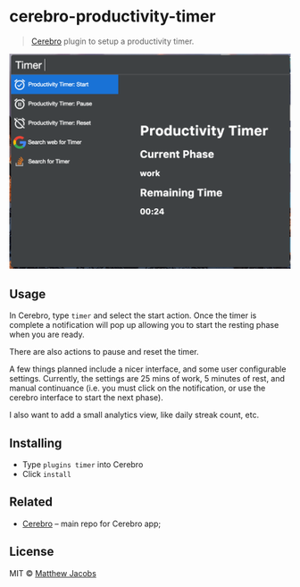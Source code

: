 # cerebro-productivity-timer

> [Cerebro](https://cerebroapp.com) plugin to setup a productivity timer.

![](screenshot.png)

## Usage

In Cerebro, type `timer` and select the start action. Once the timer is complete a notification will pop up allowing you to start the resting phase when you are ready.

There are also actions to pause and reset the timer.

A few things planned include a nicer interface, and some user configurable settings.
Currently, the settings are 25 mins of work, 5 minutes of rest, and manual continuance (i.e. you must click on the notification, or use the cerebro interface to start the next phase).

I also want to add a small analytics view, like daily streak count, etc.

## Installing

* Type `plugins timer` into Cerebro
* Click `install`

## Related

- [Cerebro](http://github.com/KELiON/cerebro) – main repo for Cerebro app;

## License

MIT © [Matthew Jacobs](https://www.mattjdev.com)
